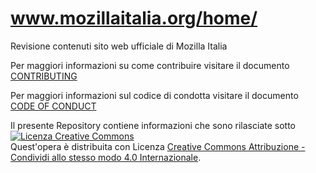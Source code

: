# www.mozillaitalia.org/home/
Revisione contenuti sito web ufficiale di Mozilla Italia

Per maggiori informazioni su come contribuire visitare il documento [CONTRIBUTING](https://github.com/MozillaItalia/www.mozillaitalia.org/blob/master/CONTRIBUTING.md)

Per maggiori informazioni sul codice di condotta visitare il documento [CODE OF CONDUCT](https://github.com/MozillaItalia/www.mozillaitalia.org/blob/master/CODE_OF_CONDUCT.md)

Il presente Repository contiene informazioni che sono rilasciate sotto <a rel="license" href="http://creativecommons.org/licenses/by-sa/4.0/"><img alt="Licenza Creative Commons" style="border-width:0" src="https://i.creativecommons.org/l/by-sa/4.0/88x31.png" /></a><br />Quest'opera è distribuita con Licenza <a rel="license" href="http://creativecommons.org/licenses/by-sa/4.0/">Creative Commons Attribuzione - Condividi allo stesso modo 4.0 Internazionale</a>.
